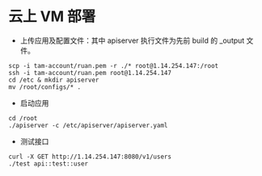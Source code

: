 # 云上 VM 部署

- 上传应用及配置文件：其中 apiserver 执行文件为先前 build 的 _output 文件。

```shell
scp -i tam-account/ruan.pem -r ./* root@1.14.254.147:/root
ssh -i tam-account/ruan.pem root@1.14.254.147
cd /etc & mkdir apiserver
mv /root/configs/* .
```

- 启动应用

```shell
cd /root
./apiserver -c /etc/apiserver/apiserver.yaml
```

- 测试接口

```shell
curl -X GET http://1.14.254.147:8080/v1/users
./test api::test::user
```
